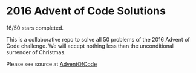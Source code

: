 # 2016 Advent of Code Solutions

16/50 stars completed.

This is a collaborative repo to solve all 50 problems of the 2016 Advent of Code challenge. We will accept nothing less than the unconditional surrender of Christmas.

Please see source at [AdventOfCode](http://adventofcode.com/)

